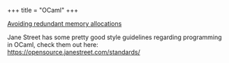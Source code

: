 +++
title = "OCaml"
+++

[Avoiding redundant memory allocations](avoid-redundant-allocations)

Jane Street has some pretty good style guidelines regarding programming in OCaml, check them out here: https://opensource.janestreet.com/standards/
